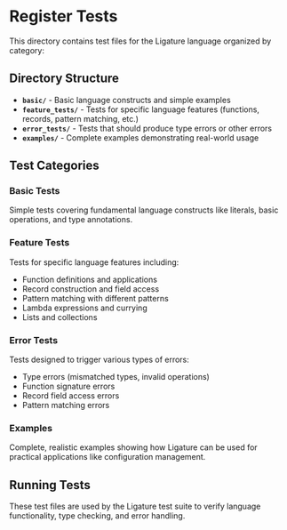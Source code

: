 # Register Tests

This directory contains test files for the Ligature language organized by category:

## Directory Structure

- **`basic/`** - Basic language constructs and simple examples
- **`feature_tests/`** - Tests for specific language features (functions, records, pattern matching, etc.)
- **`error_tests/`** - Tests that should produce type errors or other errors
- **`examples/`** - Complete examples demonstrating real-world usage

## Test Categories

### Basic Tests
Simple tests covering fundamental language constructs like literals, basic operations, and type annotations.

### Feature Tests
Tests for specific language features including:
- Function definitions and applications
- Record construction and field access
- Pattern matching with different patterns
- Lambda expressions and currying
- Lists and collections

### Error Tests
Tests designed to trigger various types of errors:
- Type errors (mismatched types, invalid operations)
- Function signature errors
- Record field access errors
- Pattern matching errors

### Examples
Complete, realistic examples showing how Ligature can be used for practical applications like configuration management.

## Running Tests

These test files are used by the Ligature test suite to verify language functionality, type checking, and error handling. 